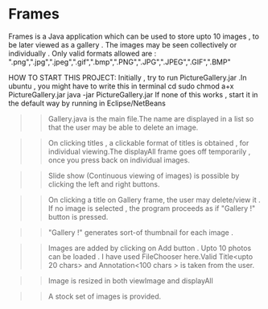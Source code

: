 # Frames
Frames is a Java application which can be used to store upto 10 images , to be later viewed as a gallery . 
The images may be seen collectively or individually .
Only valid formats allowed are : ".png",".jpg",".jpeg",".gif",".bmp",".PNG",".JPG",".JPEG",".GIF",".BMP"


HOW TO START THIS PROJECT:
Initially , try to run PictureGallery.jar .In ubuntu , you might have to write this in terminal
cd <location>
sudo chmod a+x PictureGallery.jar
java -jar PictureGallery.jar
If none of this works , start it in the default way by running in Eclipse/NetBeans

>>Gallery.java is the main file.The name are displayed in a list so that the user may be able to delete an image.

>>On clicking titles , a clickable format of titles is obtained , for individual viewing.The displayAll frame goes off temporarily , once you press back on individual images.

>>Slide show (Continuous viewing of images) is possible by clicking the left and right buttons.

>>On clicking a title on Gallery frame, the user may delete/view it . If no image is selected , the program proceeds as if "Gallery !" button is pressed.

>>"Gallery !" generates sort-of thumbnail for each image <GridLayout is used here>.

>>Images are added by clicking on Add button . Upto 10 photos can be loaded . I have used FileChooser here.Valid Title<upto 20 chars> and Annotation<100 chars > is taken from the user.

>>Image is resized in both viewImage and displayAll

>>A stock set of images is provided.